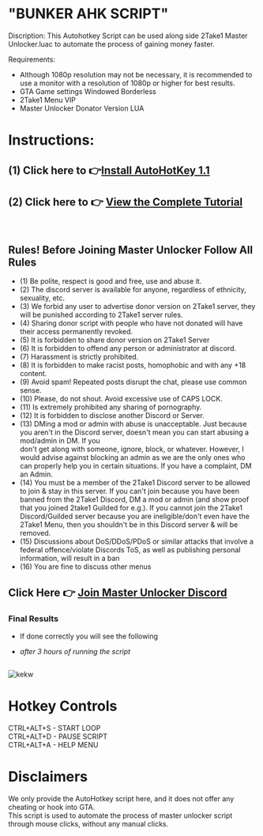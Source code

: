 # "BUNKER AHK SCRIPT"
Discription: This Autohotkey Script can be used along side 2Take1 Master Unlocker.luac to automate the process of gaining money faster.

Requirements:
* Although 1080p resolution may not be necessary, it is recommended to use a monitor with a resolution of 1080p or higher for best results.
* GTA Game settings Windowed Borderless
* 2Take1 Menu VIP
* Master Unlocker Donator Version LUA

# Instructions: 
## (1) Click here to 👉[Install AutoHotKey 1.1](https://www.autohotkey.com/download/ahk-install.exe)<br>

## (2) Click here to 👉 [View the Complete Tutorial](https://youtu.be/xzZEkoBb1v0)<br>

<br>
 
## Rules! Before Joining Master Unlocker Follow All Rules</b>
* (1) Be polite, respect is good and free, use and abuse it.
* (2) The discord server is available for anyone, regardless of ethnicity, sexuality, etc.
* (3) We forbid any user to advertise donor version on 2Take1 server, they will be punished according to 2Take1 server rules.
* (4) Sharing donor script with people who have not donated will have their access permanently revoked.
* (5) It is forbidden to share donor version on 2Take1 Server
* (6) It is forbidden to offend any person or administrator at discord.
* (7) Harassment is strictly prohibited.
* (8) It is forbidden to make racist posts, homophobic and with any +18 content.
* (9) Avoid spam! Repeated posts disrupt the chat, please use common sense.
* (10) Please, do not shout. Avoid excessive use of CAPS LOCK.
* (11) Is extremely prohibited any sharing of pornography.
* (12) It is forbidden to disclose another Discord or Server.
* (13) DMing a mod or admin with abuse is unacceptable. Just because you aren't in the Discord server, doesn't mean you can start abusing a mod/admin in DM. If you
<br>don't get along with someone, ignore, block, or whatever. However, I would advise against blocking an admin as we are the only ones who can properly help you in certain situations. If you have a complaint, DM an Admin. 
* (14) You must be a member of the 2Take1 Discord server to be allowed to join & stay in this server. If you can't join because you have been banned from the 2Take1 Discord, DM a mod or admin (and show proof that you joined 2take1 Guilded for e.g.). If you cannot join the 2Take1 Discord/Guilded server because you are ineligible/don't even have the 2Take1 Menu, then you shouldn't be in this Discord server & will be removed.
* (15) Discussions about DoS/DDoS/PDoS or similar attacks that involve a federal offence/violate Discords ToS, as well as publishing personal information, will result in a ban
* (16) You are fine to discuss other menus

## Click Here 👉 [Join Master Unlocker Discord](https://discord.gg/N4eAsq5aAG)

### Final Results
- If done correctly you will see the following 
* <i>after 3 hours of running the script</i><br>
##
![kekw](https://i.imgur.com/xG8yYiP.png)<br>
#
# Hotkey Controls
CTRL+ALT+S - START LOOP<br>
CTRL+ALT+D - PAUSE SCRIPT<br>
CTRL+ALT+A - HELP MENU<br>
##

# Disclaimers
We only provide the AutoHotkey script here, and it does not offer any cheating or hook into GTA. 
<br>This script is used to automate the process of master unlocker script through mouse clicks, without any manual clicks.








